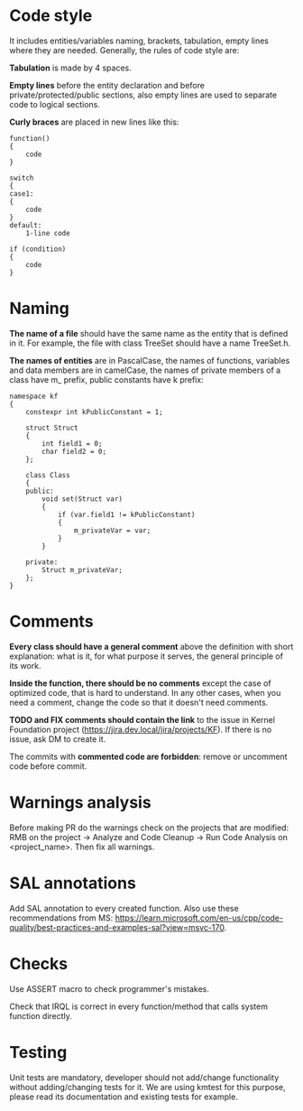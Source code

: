 # Code style
It includes entities/variables naming, brackets, tabulation, empty lines where they are needed. Generally, the rules of code style are:

**Tabulation** is made by 4 spaces.

**Empty lines** before the entity declaration and before private/protected/public sections, also empty lines are used to separate code to logical sections.

**Curly braces** are placed in new lines like this:
```
function()
{
    code
}
 
switch
{
case1:
{
    code
}
default:
    1-line code
 
if (condition)
{
    code
}
```

# Naming
**The name of a file** should have the same name as the entity that is defined in it. For example, the file with class TreeSet should have a name TreeSet.h. 

**The names of entities** are in PascalCase, the names of functions, variables and data members are in camelCase, the names of private members of a class have m_ prefix, public constants have k prefix:
```
namespace kf
{
    constexpr int kPublicConstant = 1;
 
    struct Struct
    {
        int field1 = 0;
        char field2 = 0;
    };
 
    class Class
    {
    public:
        void set(Struct var)
        {
            if (var.field1 != kPublicConstant)
            {
                m_privateVar = var;
            }
        }
 
    private:
        Struct m_privateVar;
    };
}
```

# Comments
**Every class should have a general comment** above the definition with short explanation: what is it, for what purpose it serves, the general principle of its work.

**Inside the function, there should be no comments** except the case of optimized code, that is hard to understand. In any other cases, when you need a comment, change the code so that it doesn't need comments.

**TODO and FIX comments should contain the link** to the issue in Kernel Foundation project (https://jira.dev.local/jira/projects/KF). If there is no issue, ask DM to create it.

The commits with **commented code are forbidden**: remove or uncomment code before commit. 

# Warnings analysis
Before making PR do the warnings check on the projects that are modified: RMB on the project → Analyze and Code Cleanup → Run Code Analysis on <project_name>. Then fix all warnings.

# SAL annotations
Add SAL annotation to every created function. Also use these recommendations from MS: https://learn.microsoft.com/en-us/cpp/code-quality/best-practices-and-examples-sal?view=msvc-170.

# Checks
Use ASSERT  macro to check programmer's mistakes.

Check that IRQL is correct in every function/method that calls system function directly.

# Testing
Unit tests are mandatory, developer should not add/change functionality without adding/changing tests for it. We are using kmtest for this purpose, please read its documentation and existing tests for example.
